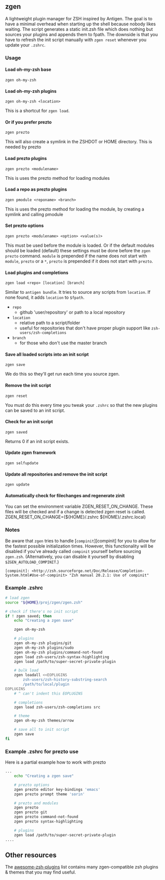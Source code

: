 ## zgen

A lightweight plugin manager for ZSH inspired by Antigen. The goal is to have a minimal overhead when starting up the shell because nobody likes waiting. The script generates a static init.zsh file which does nothing but sources your plugins and appends them to fpath. The downside is that you have to refresh the init script manually with `zgen reset` whenever you update your `.zshrc`.

### Usage

#### Load oh-my-zsh base
    zgen oh-my-zsh

#### Load oh-my-zsh plugins
    zgen oh-my-zsh <location>
This is a shortcut for `zgen load`.

#### Or if you prefer prezto
    zgen prezto
This will also create a symlink in the ZSHDOT or HOME directory. This is needed by prezto

#### Load prezto plugins
    zgen prezto <modulename>
This is uses the prezto method for loading modules

#### Load a repo as prezto plugins
    zgen pmodule <reponame> <branch>
This is uses the prezto method for loading the module, by creating a symlink and calling pmodule

#### Set prezto options
    zgen prezto <modulename> <option> <value(s)>
This must be used before the module is loaded. Or if the default modules should be loaded (default) these settings must be done before the `zgen prezto` command. `module` is prepended if the name does not start with `module`, `prezto` or a `*`, `prezto` is prepended if it does not start with `prezto`.

#### Load plugins and completions
    zgen load <repo> [location] [branch]
Similar to `antigen bundle`. It tries to source any scripts from `location`. If none found, it adds `location` to `$fpath`.

- `repo`
    - github 'user/repository' or path to a local repository
- `location`
    - relative path to a script/folder
    - useful for repositories that don't have proper plugin support like `zsh-users/zsh-completions`
- `branch`
    - for those who don't use the master branch

#### Save all loaded scripts into an init script
    zgen save
We do this so they'll get run each time you source zgen.

#### Remove the init script
    zgen reset
You must do this every time you tweak your `.zshrc` so that the new plugins can be saved to an init script.

#### Check for an init script
    zgen saved
Returns 0 if an init script exists.

#### Update zgen framework
    zgen selfupdate

#### Update all repositories and remove the init script
    zgen update

#### Automatically check for filechanges and regenerate zinit
You can set the environment variable ZGEN_RESET_ON_CHANGE. These files will be checked and if a change is detected zgen reset is called.
    ZGEN_RESET_ON_CHANGE=(${HOME}/.zshrc ${HOME}/.zshrc.local)

### Notes
Be aware that `zgen` tries to handle [`compinit`][compinit] for you to allow for the fastest possible initialization times. However, this functionality will be disabled if you've already called `compinit` yourself before sourcing `zgen.zsh`. (Alternatively, you can disable it yourself by disabling `$ZGEN_AUTOLOAD_COMPINIT`.)

    [compinit]: <http://zsh.sourceforge.net/Doc/Release/Completion-System.html#Use-of-compinit> "Zsh manual 20.2.1: Use of compinit"

### Example .zshrc

```zsh
# load zgen
source "${HOME}/proj/zgen/zgen.zsh"

# check if there's no init script
if ! zgen saved; then
    echo "Creating a zgen save"

    zgen oh-my-zsh

    # plugins
    zgen oh-my-zsh plugins/git
    zgen oh-my-zsh plugins/sudo
    zgen oh-my-zsh plugins/command-not-found
    zgen load zsh-users/zsh-syntax-highlighting
    zgen load /path/to/super-secret-private-plugin

    # bulk load
    zgen loadall <<EOPLUGINS
        zsh-users/zsh-history-substring-search
        /path/to/local/plugin
EOPLUGINS
    # ^ can't indent this EOPLUGINS

    # completions
    zgen load zsh-users/zsh-completions src

    # theme
    zgen oh-my-zsh themes/arrow

    # save all to init script
    zgen save
fi
```

### Example .zshrc for prezto use
Here is a partial example how to work with prezto

```zsh
...
    echo "Creating a zgen save"

    # prezto options
	zgen prezto editor key-bindings 'emacs'
	zgen prezto prompt theme 'sorin'

    # prezto and modules
    zgen prezto
    zgen prezto git
    zgen prezto command-not-found
    zgen prezto syntax-highlighting

    # plugins
    zgen load /path/to/super-secret-private-plugin
....

```

## Other resources

The [awesome-zsh-plugins](https://github.com/unixorn/awesome-zsh-plugins) list contains many zgen-compatible zsh plugins & themes that you may find useful.

